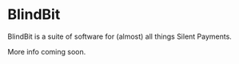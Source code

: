 # BlindBit

BlindBit is a suite of software for (almost) all things Silent Payments.

More info coming soon.

